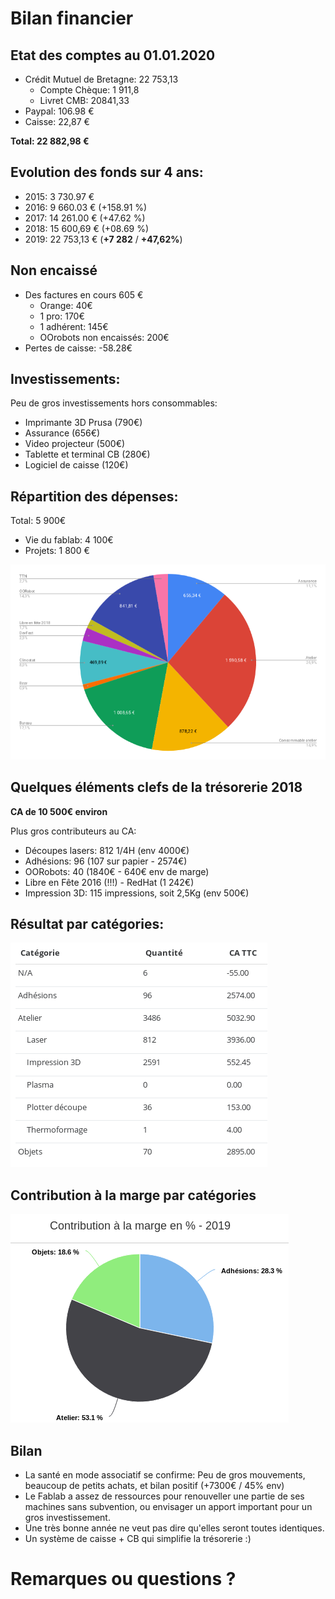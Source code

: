 # Bilan financier


## Etat des comptes au 01.01.2020
- Crédit Mutuel de Bretagne: 22 753,13
  - Compte Chèque: 1 911,8
  - Livret CMB: 20841,33
- Paypal: 106.98 €
- Caisse: 22,87 €

**Total: 22 882,98 €**


## Evolution des fonds sur 4 ans:
- 2015: 3 730.97 €
- 2016: 9 660.03 € (+158.91 %)
- 2017: 14 261.00 € (+47.62 %)
- 2018: 15 600,69 € (+08.69 %)
- 2019: 22 753,13 € (**+7 282** / **+47,62%**)


## Non encaissé

- Des factures en cours 605 €
	- Orange: 40€
	- 1 pro: 170€
	- 1 adhérent: 145€
	- OOrobots non encaissés: 200€
- Pertes de caisse: -58.28€


## Investissements:

Peu de gros investissements hors consommables:
- Imprimante 3D Prusa (790€)
- Assurance (656€)
- Video projecteur (500€)
- Tablette et terminal CB (280€)
- Logiciel de caisse (120€)


## Répartition des dépenses:

Total: 5 900€
- Vie du fablab: 4 100€
- Projets: 1 800 €

[![Depenses](https://github.com/FablabLannion/Com/raw/master/AG2019/img/depenses2019.png)](https://github.com/FablabLannion/Com/raw/master/AG2019/img/depenses2019.png)


## Quelques éléments clefs de la trésorerie 2018

**CA de 10 500€ environ**

Plus gros contributeurs au CA:
- Découpes lasers: 812 1/4H (env 4000€)
- Adhésions: 96 (107 sur papier - 2574€)
- OORobots: 40 (1840€ - 640€ env de marge)
- Libre en Fête 2016 (!!!) - RedHat (1 242€)
- Impression 3D: 115 impressions, soit 2,5Kg (env 500€)


## Résultat par catégories:

[![Depenses](https://github.com/FablabLannion/Com/raw/master/AG2019/img/resulats_par_categories.png)](https://github.com/FablabLannion/Com/raw/master/AG2019/img/resulats_par_categories.png)


## Contribution à la marge par catégories

[![Depenses](https://github.com/FablabLannion/Com/raw/master/AG2019/img/contribution_a_la_marge_annuelle.png)](https://github.com/FablabLannion/Com/raw/master/AG2019/img/contribution_a_la_marge_annuelle.png)


## Bilan

- La santé en mode associatif se confirme: Peu de gros mouvements, beaucoup de petits achats, et bilan positif (+7300€ / 45% env)
- Le Fablab a assez de ressources pour renouveller une partie de ses machines sans subvention, ou envisager un apport important pour un gros investissement.
- Une très bonne année ne veut pas dire qu'elles seront toutes identiques.
- Un système de caisse + CB qui simplifie la trésorerie :)

# Remarques ou questions ?
